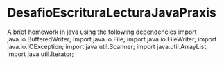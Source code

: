 ﻿# DesafioEscrituraLecturaJavaPraxis
A brief homework  in java using the following dependencies
import java.io.BufferedWriter; 
import java.io.File; 
import java.io.FileWriter; 
import java.io.IOException; 
import java.util.Scanner;
import java.util.ArrayList;
import java.util.Iterator;
